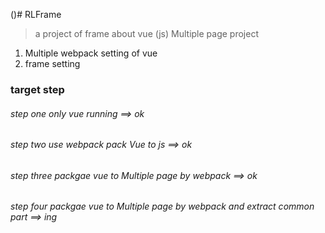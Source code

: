 ()# RLFrame

> a project of frame about vue (js)
> Multiple page project

1. Multiple webpack setting of vue
2. frame setting


### target step
###### step one only vue running   							==> ok
###### step two use webpack pack Vue to js			    	==> ok
###### step three packgae vue to Multiple page by webpack	==> ok
###### step four packgae vue to Multiple page by webpack and extract common part	==> ing

